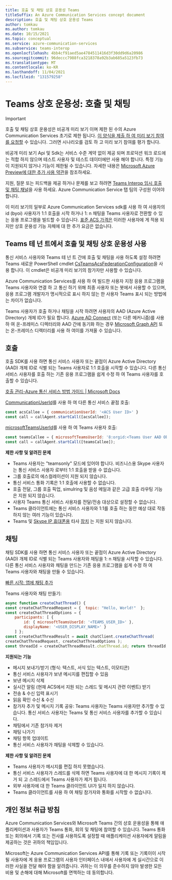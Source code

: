 ```yaml
---
title: 호출 및 채팅 상호 운용성 Teams
titleSuffix: An Azure Communication Services concept document
description: 호출 및 채팅 상호 운용성 Teams
author: tomkau
ms.author: tomkau
ms.date: 10/15/2021
ms.topic: conceptual
ms.service: azure-communication-services
ms.subservice: teams-interop
ms.openlocfilehash: 4bb4cf91aed5ae4784511416d3f30dd9d6a20986
ms.sourcegitcommit: 96deccc7988fca3218378a92b3ab685a5123fb73
ms.translationtype: MT
ms.contentlocale: ko-KR
ms.lasthandoff: 11/04/2021
ms.locfileid: "131579258"
---
```

# <a name="teams-interoperability-calling-and-chat"></a>Teams 상호 운용성: 호출 및 채팅

> [!IMPORTANT]
> 호출 및 채팅 상호 운용성은 비공개 미리 보기 이며 제한 된 수의 Azure Communication Services 초기로 제한 됩니다. [이 양식을 제출 하 여 미리 보기 참여를 요청할](https://forms.office.com/r/F3WLqPjw0D) 수 있습니다. 그러면 시나리오를 검토 하 고 미리 보기 참여를 평가 합니다.
>
> 비공개 미리 보기 Api 및 Sdk는 서비스 수준 계약 없이 제공 되며 프로덕션 워크 로드에는 적합 하지 않으며 테스트 사용자 및 테스트 데이터에만 사용 해야 합니다. 특정 기능이 지원되지 않거나 기능이 제한될 수 있습니다. 자세한 내용은 [Microsoft Azure Preview에 대한 추가 사용 약관](https://azure.microsoft.com/support/legal/preview-supplemental-terms/)을 참조하세요.
> 
> 지원, 질문 또는 피드백을 제공 하거나 문제를 보고 하려면 [Teams Interop 임시 호출 및 채팅 채널](https://teams.microsoft.com/l/channel/19%3abfc7d5e0b883455e80c9509e60f908fb%40thread.tacv2/Teams%2520Interop%2520ad%2520hoc%2520calling%2520and%2520chat?groupId=d78f76f3-4229-4262-abfb-172587b7a6bb&tenantId=72f988bf-86f1-41af-91ab-2d7cd011db47)을 사용 하세요. Azure Communication Service 탭 팀의 구성원 이어야 합니다.

이 미리 보기의 일부로 Azure Communication Services sdk를 사용 하 여 사용자의 id (byoi) 사용자가 1:1 호출을 시작 하거나 1: n 채팅을 Teams 사용자로 전환할 수 있는 응용 프로그램을 빌드할 수 있습니다. [표준 ACS 가격은](https://azure.microsoft.com/pricing/details/communication-services/) 이러한 사용자에 게 적용 되지만 상호 운용성 기능 자체에 대 한 추가 요금은 없습니다.



## <a name="enabling-calling-and-chat-interoperability-in-your-teams-tenant"></a>Teams 테 넌 트에서 호출 및 채팅 상호 운용성 사용
통신 서비스 사용자와 Teams 테 넌 트 간에 호출 및 채팅을 사용 하도록 설정 하려면 Teams 새로운 PowerShell cmdlet [CsTeamsAcsFederationConfiguration](/powershell/module/teams/set-csteamsacsfederationconfiguration)을 사용 합니다. 이 cmdlet은 비공개 미리 보기의 참가자만 사용할 수 있습니다. 

Azure Communication Services를 사용 하 여 빌드한 사용자 지정 응용 프로그램을 Teams 사용자와 연결 하 고 통신 하기 위해 최종 사용자 또는 봇에서 사용할 수 있으며, 응용 프로그램 개발자가 명시적으로 표시 하지 않는 한 사용자 Teams 표시 되는 방법에는 차이가 없습니다.

Teams 사용자가 호출 하거나 채팅을 시작 하려면 사용자의 AAD (Azure Active Directory) 개체 ID가 필요 합니다. [Azure AD Connect](../../../active-directory/hybrid/how-to-connect-sync-whatis.md) (또는 다른 메커니즘)를 사용 하 여 온-프레미스 디렉터리와 AAD 간에 동기화 하는 경우 [Microsoft Graph API](/graph/api/resources/users) 또는 온-프레미스 디렉터리를 사용 하 여이를 가져올 수 있습니다.

## <a name="calling"></a>호출
호출 SDK를 사용 하면 통신 서비스 사용자 또는 끝점이 Azure Active Directory (AAD) 개체 ID로 식별 되는 Teams 사용자로 1:1 호출을 시작할 수 있습니다. 다른 통신 서비스 사용자를 호출 하는 기존 응용 프로그램을 쉽게 수정 하 여 Teams 사용자를 호출할 수 있습니다.
 
[호출 관리-Azure 통신 서비스 방법 가이드 | Microsoft Docs](../../how-tos/calling-sdk/manage-calls.md?pivots=platform-web)

[CommunicationUserId](/javascript/api/@azure/communication-common/communicationuseridentifier?view=azure-node-latest#communicationUserId)를 사용 하 여 다른 통신 서비스 끝점 호출:
```js
const acsCallee = { communicationUserId: '<ACS User ID>' }
const call = callAgent.startCall([acsCallee]);
```

[microsoftTeamsUserId](/javascript/api/@azure/communication-common/microsoftteamsuseridentifier?view=azure-node-latest#microsoftTeamsUserId)를 사용 하 여 Teams 사용자 호출:
```js
const teamsCallee = { microsoftTeamsUserId: '8:orgid:<Teams User AAD Object ID>' }
const call = callAgent.startCall([teamsCallee]);
```
 
**제한 사항 및 알려진 문제**
- Teams 사용자는 "teamsonly" 모드에 있어야 합니다. 비즈니스용 Skype 사용자는 통신 서비스 사용자 로부터 1:1 호출을 받을 수 없습니다.
- 그룹 호출로의 에스컬레이션이 지원 되지 않습니다.
- 통신 서비스 통화 기록은 1:1 호출에 사용할 수 없습니다.
- 호출 전달, 그룹 호출 픽업, simulring 및 음성 메일과 같은 고급 호출 라우팅 기능은 지원 되지 않습니다.
- 사용자 Teams 통신 서비스 사용자를 전달/전송 대상으로 설정할 수 없습니다.
- Teams 클라이언트에는 통신 서비스 사용자와 1:1를 호출 하는 동안 예상 대로 작동 하지 않는 여러 기능이 있습니다.
- Teams 및 [Skype IP 휴대폰용](/skypeforbusiness/certification/devices-ip-phones) 타사 [장치](/MicrosoftTeams/devices/teams-ip-phones) 는 지원 되지 않습니다.

## <a name="chat"></a>채팅
채팅 SDK를 사용 하면 통신 서비스 사용자 또는 끝점이 Azure Active Directory (AAD) 개체 ID로 식별 되는 Teams 사용자와 채팅을 1: n 채팅을 시작할 수 있습니다. 다른 통신 서비스 사용자와 채팅을 만드는 기존 응용 프로그램을 쉽게 수정 하 여 Teams 사용자와 채팅을 만들 수 있습니다.
                                            
[빠른 시작: 앱에 채팅 추가](../../quickstarts/chat/get-started.md?pivots=programming-language-javascript)

Teams 사용자와 채팅 만들기:
```js
async function createChatThread() { 
const createChatThreadRequest = {  topic: "Hello, World!"  }; 
const createChatThreadOptions = {
    participants: [ { 
        id: { microsoftTeamsUserId: '<TEAMS_USER_ID>' }, 
        displayName: '<USER_DISPLAY_NAME>' }
    ] }; 
const createChatThreadResult = await chatClient.createChatThread( 
createChatThreadRequest, createChatThreadOptions ); 
const threadId = createChatThreadResult.chatThread.id; return threadId; }
```                                         

**지원되는 기능**
-   메시지 보내기/받기 (형식: 텍스트, 서식 있는 텍스트, 이모티콘) 
-   통신 서비스 사용자가 보낸 메시지를 편집할 수 있음
-   보낸 메시지 삭제
-   실시간 알림 (현재 ACS에서 지원 되는 스레드 및 메시지 관련 이벤트) 받기
-   전송 & 수신 입력 표시기
-   읽음 확인 수신 & 수신
-   참가자 추가 및 메시지 기록 공유: Teams 사용자는 Teams 사용자만 추가할 수 있습니다. 통신 서비스 사용자는 Teams 및 통신 서비스 사용자를 추가할 수 있습니다.
-   채팅에서 기존 참가자 제거
-   채팅 나가기
-   채팅 항목 업데이트
-   통신 서비스 사용자가 채팅을 삭제할 수 있습니다.


**제한 사항 및 알려진 문제**
- Teams 사용자가 메시지를 편집 하지 못했습니다.
- 통신 서비스 사용자가 스레드를 삭제 하면 Teams 사용자에 대 한 메시지 기록이 제거 되 고 스레드에서 Teams 사용자가 제거 됩니다.
- 외부 사용자에 대 한 Teams 클라이언트 UI가 일치 하지 않습니다.
- Teams 클라이언트를 사용 하 여 채팅 참가자와 통화를 시작할 수 없습니다.


## <a name="privacy"></a>개인 정보 취급 방침
Azure Communication Services와 Microsoft Teams 간의 상호 운용성을 통해 애플리케이션과 사용자가 Teams 통화, 회의 및 채팅에 참여할 수 있습니다. Teams 통화 또는 회의에서 기록 또는 전사를 사용하도록 설정할 때 애플리케이션 사용자에게 알림을 제공하는 것은 귀하의 책임입니다.

Microsoft는 Azure Communication Services API를 통해 기록 또는 기록이이 시작 될 사용자에 게 응용 프로그램의 사용자 인터페이스 내에서 사용자에 게 실시간으로 이러한 사실을 전달 해야 함을 알려줍니다. 귀하는 이 의무를 준수하지 않아 발생한 모든 비용 및 손해에 대해 Microsoft를 면책하는 데 동의합니다.
